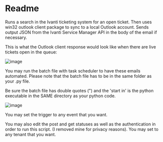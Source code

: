 # Readme
Runs a search in the Ivanti ticketing system for an open ticket. Then uses win32 outlook client package to sync to a local Outlook account. Sends output JSON from the Ivanti Service Manager API in the body of the email if necessary. 

This is what the Outlook client response would look like when there are live tickets open in the queue: 

![image](https://user-images.githubusercontent.com/43270477/161887204-01323658-6c57-45de-a70f-934fbabbad50.png)


You may run the batch file with task scheduler to have these emails automated. Please note that the batch file has to be in the same folder as your .py file.

Be sure the batch file has double quotes (") and the 'start in' is the python executable in the SAME directory as your python code.

![image](https://user-images.githubusercontent.com/43270477/161886789-d4712a48-c633-4d5f-ba8c-d51947f38ebf.png)

You may set the trigger to any event that you want.

You may also edit the post and get statuses as well as the authentication in order to run this script. (I removed mine for privacy reasons). You may set to any tenant that you want. 

